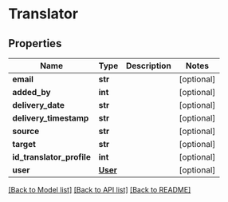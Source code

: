 # Translator

## Properties
Name | Type | Description | Notes
------------ | ------------- | ------------- | -------------
**email** | **str** |  | [optional] 
**added_by** | **int** |  | [optional] 
**delivery_date** | **str** |  | [optional] 
**delivery_timestamp** | **str** |  | [optional] 
**source** | **str** |  | [optional] 
**target** | **str** |  | [optional] 
**id_translator_profile** | **int** |  | [optional] 
**user** | [**User**](User.md) |  | [optional] 

[[Back to Model list]](../README.md#documentation-for-models) [[Back to API list]](../README.md#documentation-for-api-endpoints) [[Back to README]](../README.md)

